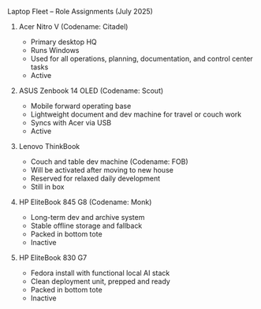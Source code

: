 Laptop Fleet – Role Assignments (July 2025)

1. Acer Nitro V (Codename: Citadel)
   - Primary desktop HQ
   - Runs Windows
   - Used for all operations, planning, documentation, and control center tasks
   - Active

2. ASUS Zenbook 14 OLED (Codename: Scout)
   - Mobile forward operating base
   - Lightweight document and dev machine for travel or couch work
   - Syncs with Acer via USB
   - Active

6. Lenovo ThinkBook
   - Couch and table dev machine (Codename: FOB)
   - Will be activated after moving to new house
   - Reserved for relaxed daily development
   - Still in box

4. HP EliteBook 845 G8 (Codename: Monk)
   - Long-term dev and archive system
   - Stable offline storage and fallback
   - Packed in bottom tote
   - Inactive

5. HP EliteBook 830 G7
   - Fedora install with functional local AI stack
   - Clean deployment unit, prepped and ready
   - Packed in bottom tote
   - Inactive

